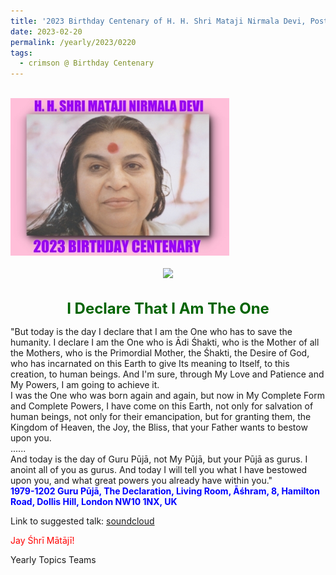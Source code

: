 ```yaml
---
title: '2023 Birthday Centenary of H. H. Shri Mataji Nirmala Devi, Post 6'
date: 2023-02-20
permalink: /yearly/2023/0220
tags:
  - crimson @ Birthday Centenary
---
```


<br>
<div style="text-align: left"><img src="/images/100Years.jpg" width="350" /></div><br>

<div style="text-align: center"><img src="/images/image1111.jpg" /></div>

<br>
<p style="color:DarkGreen; text-align:center">
<font size="+2"><b>I Declare That I Am The One</b><br></font>
</p>

<p>
"But today is the day I declare that I am the One who has to save the humanity. I declare I am the One who is Ādi Śhakti, who is the Mother of all the Mothers, who is the Primordial Mother, the Śhakti, the Desire of God, who has incarnated on this Earth to give Its meaning to Itself, to this creation, to human beings. And I'm sure, through My Love and Patience and My Powers, I am going to achieve it.<br>
I was the One who was born again and again, but now in My Complete Form and Complete Powers, I have come on this Earth, not only for salvation of human beings, not only for their emancipation, but for granting them, the Kingdom of Heaven, the Joy, the Bliss, that your Father wants to bestow upon you.<br>
......<br>
And today is the day of Guru Pūjā, not My Pūjā, but your Pūjā as gurus. I anoint all of you as gurus. And today I will tell you what I have bestowed upon you, and what great powers you already have within you."<br>
<font color="blue"><b>1979-1202 Guru Pūjā, The Declaration, Living Room, Āśhram, 8, Hamilton Road, Dollis Hill, London NW10 1NX, UK</b></font><br>
</p>

Link to suggested talk: <a href="https://soundcloud.com/sahaja-library/1979-1202-guru-puja-advent"> soundcloud </a><br>

<p style="color:red;">Jay Śhrī Mātājī!<br></p>

<p>Yearly Topics Teams</p>